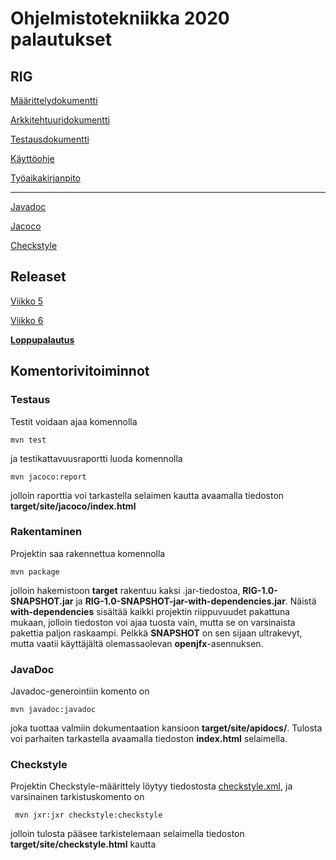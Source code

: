 # Ohjelmistotekniikka 2020 palautukset

## RIG

[Määrittelydokumentti](https://github.com/vapsolon/ot-harjoitustyo/blob/master/dokumentaatio/Määrittelydokumentti.md)

[Arkkitehtuuridokumentti](https://github.com/vapsolon/ot-harjoitustyo/blob/master/dokumentaatio/Arkkitehtuuri.md)

[Testausdokumentti](https://github.com/vapsolon/ot-harjoitustyo/blob/master/dokumentaatio/Testausdokumentti.md)

[Käyttöohje](https://github.com/vapsolon/ot-harjoitustyo/blob/master/dokumentaatio/Käyttöohje.md)

[Työaikakirjanpito](https://github.com/vapsolon/ot-harjoitustyo/blob/master/dokumentaatio/Työaikakirjanpito.md)

---

[Javadoc](https://vapsolon.github.io/ot-harjoitustyo/dokumentaatio/javadoc/index.html)

[Jacoco](https://vapsolon.github.io/ot-harjoitustyo/dokumentaatio/jacoco/index.html)

[Checkstyle](https://vapsolon.github.io/ot-harjoitustyo/dokumentaatio/checkstyle/checkstyle.html)

## Releaset

[Viikko 5](https://github.com/vapsolon/ot-harjoitustyo/releases/tag/Viikko5)

[Viikko 6](https://github.com/vapsolon/ot-harjoitustyo/releases/tag/Viikko6)

**[Loppupalautus](https://github.com/vapsolon/ot-harjoitustyo/releases/tag/Loppupalautus)**

## Komentorivitoiminnot

### Testaus

Testit voidaan ajaa komennolla

```
mvn test
```

ja testikattavuusraportti luoda komennolla

```
mvn jacoco:report
```

jolloin raporttia voi tarkastella selaimen kautta avaamalla tiedoston **target/site/jacoco/index.html**

### Rakentaminen

Projektin saa rakennettua komennolla

```
mvn package
```

jolloin hakemistoon **target** rakentuu kaksi .jar-tiedostoa, **RIG-1.0-SNAPSHOT.jar** ja **RIG-1.0-SNAPSHOT-jar-with-dependencies.jar**. Näistä **with-dependencies** sisältää kaikki projektin riippuvuudet pakattuna mukaan, jolloin tiedoston voi ajaa tuosta vain, mutta se on varsinaista pakettia paljon raskaampi. Pelkkä **SNAPSHOT** on sen sijaan ultrakevyt, mutta vaatii käyttäjältä olemassaolevan **openjfx**-asennuksen.

### JavaDoc

Javadoc-generointiin komento on

```
mvn javadoc:javadoc
```

joka tuottaa valmiin dokumentaation kansioon **target/site/apidocs/**. Tulosta voi parhaiten tarkastella avaamalla tiedoston **index.html** selaimella.

### Checkstyle

Projektin Checkstyle-määrittely löytyy tiedostosta [checkstyle.xml](https://github.com/vapsolon/ot-harjoitustyo/blob/master/checkstyle.xml), ja varsinainen tarkistuskomento on

```
 mvn jxr:jxr checkstyle:checkstyle
```

jolloin tulosta pääsee tarkistelemaan selaimella tiedoston **target/site/checkstyle.html** kautta